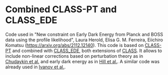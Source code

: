 # Combined CLASS-PT and CLASS_EDE

Code used in "New constraint on Early Dark Energy from Planck and BOSS data using the profile likelihood", Laura Herold, Elisa G. M. Ferreira, Eiichiro Komatsu (https://arxiv.org/abs/2112.12140). This code is based on [CLASS-PT](https://github.com/Michalychforever/CLASS-PT/) and combined with [CLASS_EDE](https://github.com/mwt5345/class_ede), both extensions of [CLASS](https://github.com/lesgourg/class_public). It allows to include non-linear corrections based on perturbation theory as in [Chudaykin et al.](https://arxiv.org/abs/2004.10607) and early dark energy as in [Hill et al.](https://arxiv.org/abs/2003.07355). A similar code was already used in [Ivanov et al.](https://arxiv.org/abs/2006.11235).
